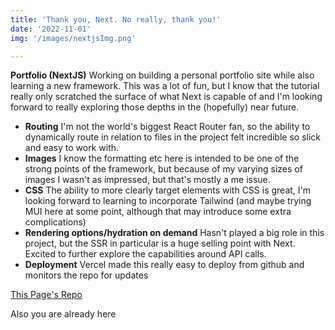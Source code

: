 ```yaml
---
title: 'Thank you, Next. No really, thank you!'
date: '2022-11-01'
img: '/images/nextjsImg.png'

---
```


**Portfolio (NextJS)** Working on building a personal portfolio site while also learning a new framework. This was a lot of fun, but I know that the tutorial really only scratched the surface of what Next is capable of and I'm looking forward to really exploring those depths in the (hopefully) near future.
- **Routing** I'm not the world's biggest React Router fan, so the ability to dynamically route in relation to files in the project felt incredible so slick and easy to work with.
- **Images** I know the formatting etc here is intended to be one of the strong points of the framework, but because of my varying sizes of images I wasn't as impressed, but that's mostly a me issue.
- **CSS** The ability to more clearly target elements with CSS is great, I'm looking forward to learning to incorporate Tailwind (and maybe trying MUI here at some point, although that may introduce some extra complications)
- **Rendering options/hydration on demand** Hasn't played a big role in this project, but the SSR in particular is a huge selling point with Next. Excited to further explore the capabilities around API calls.
- **Deployment** Vercel made this really easy to deploy from github and monitors the repo for updates




[This Page's Repo](https://github.com/kjensen19/nextJSPortfolio)

Also you are already here
